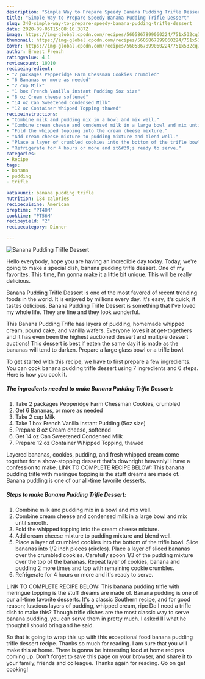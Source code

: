 ```yaml
---
description: "Simple Way to Prepare Speedy Banana Pudding Trifle Dessert"
title: "Simple Way to Prepare Speedy Banana Pudding Trifle Dessert"
slug: 340-simple-way-to-prepare-speedy-banana-pudding-trifle-dessert
date: 2020-09-05T15:08:16.387Z
image: https://img-global.cpcdn.com/recipes/5605867899060224/751x532cq70/banana-pudding-trifle-dessert-recipe-main-photo.jpg
thumbnail: https://img-global.cpcdn.com/recipes/5605867899060224/751x532cq70/banana-pudding-trifle-dessert-recipe-main-photo.jpg
cover: https://img-global.cpcdn.com/recipes/5605867899060224/751x532cq70/banana-pudding-trifle-dessert-recipe-main-photo.jpg
author: Ernest French
ratingvalue: 4.1
reviewcount: 10910
recipeingredient:
- "2 packages Pepperidge Farm Chessman Cookies crumbled"
- "6 Bananas or more as needed"
- "2 cup Milk"
- "1 box French Vanilla instant Pudding 5oz size"
- "8 oz Cream cheese softened"
- "14 oz Can Sweetened Condensed Milk"
- "12 oz Container Whipped Topping thawed"
recipeinstructions:
- "Combine milk and pudding mix in a bowl and mix well."
- "Combine cream cheese and condensed milk in a large bowl and mix until smooth."
- "Fold the whipped topping into the cream cheese mixture."
- "Add cream cheese mixture to pudding mixture and blend well."
- "Place a layer of crumbled cookies into the bottom of the trifle bowl. Slice bananas into 1/2 inch pieces (circles). Place a layer of sliced bananas over the crumbled cookies. Carefully spoon 1/3 of the pudding mixture over the top of the bananas. Repeat layer of cookies, banana and pudding 2 more times and top with remaining cookie crumbles."
- "Refrigerate for 4 hours or more and it&#39;s ready to serve."
categories:
- Recipe
tags:
- banana
- pudding
- trifle

katakunci: banana pudding trifle 
nutrition: 184 calories
recipecuisine: American
preptime: "PT40M"
cooktime: "PT56M"
recipeyield: "2"
recipecategory: Dinner

---
```



![Banana Pudding Trifle Dessert](https://img-global.cpcdn.com/recipes/5605867899060224/751x532cq70/banana-pudding-trifle-dessert-recipe-main-photo.jpg)

Hello everybody, hope you are having an incredible day today. Today, we're going to make a special dish, banana pudding trifle dessert. One of my favorites. This time, I'm gonna make it a little bit unique. This will be really delicious.

Banana Pudding Trifle Dessert is one of the most favored of recent trending foods in the world. It is enjoyed by millions every day. It's easy, it's quick, it tastes delicious. Banana Pudding Trifle Dessert is something that I've loved my whole life. They are fine and they look wonderful.

This Banana Pudding Trifle has layers of pudding, homemade whipped cream, pound cake, and vanilla wafers. Everyone loves it at get-togethers and it has even been the highest auctioned dessert and multiple dessert auctions! This dessert is best if eaten the same day it is made as the bananas will tend to darken. Prepare a large glass bowl or a trifle bowl.


To get started with this recipe, we have to first prepare a few ingredients. You can cook banana pudding trifle dessert using 7 ingredients and 6 steps. Here is how you cook it.

<!--inarticleads1-->

##### The ingredients needed to make Banana Pudding Trifle Dessert:

1. Take 2 packages Pepperidge Farm Chessman Cookies, crumbled
1. Get 6 Bananas, or more as needed
1. Take 2 cup Milk
1. Take 1 box French Vanilla instant Pudding (5oz size)
1. Prepare 8 oz Cream cheese, softened
1. Get 14 oz Can Sweetened Condensed Milk
1. Prepare 12 oz Container Whipped Topping, thawed


Layered bananas, cookies, pudding, and fresh whipped cream come together for a show-stopping dessert that&#39;s downright heavenly! I have a confession to make. LINK TO COMPLETE RECIPE BELOW: This banana pudding trifle with meringue topping is the stuff dreams are made of. Banana pudding is one of our all-time favorite desserts. 

<!--inarticleads2-->

##### Steps to make Banana Pudding Trifle Dessert:

1. Combine milk and pudding mix in a bowl and mix well.
1. Combine cream cheese and condensed milk in a large bowl and mix until smooth.
1. Fold the whipped topping into the cream cheese mixture.
1. Add cream cheese mixture to pudding mixture and blend well.
1. Place a layer of crumbled cookies into the bottom of the trifle bowl. Slice bananas into 1/2 inch pieces (circles). Place a layer of sliced bananas over the crumbled cookies. Carefully spoon 1/3 of the pudding mixture over the top of the bananas. Repeat layer of cookies, banana and pudding 2 more times and top with remaining cookie crumbles.
1. Refrigerate for 4 hours or more and it&#39;s ready to serve.


LINK TO COMPLETE RECIPE BELOW: This banana pudding trifle with meringue topping is the stuff dreams are made of. Banana pudding is one of our all-time favorite desserts. It&#39;s a classic Southern recipe, and for good reason; luscious layers of pudding, whipped cream, ripe Do I need a trifle dish to make this? Though trifle dishes are the most classic way to serve banana pudding, you can serve them in pretty much. I asked III what he thought I should bring and he said. 

So that is going to wrap this up with this exceptional food banana pudding trifle dessert recipe. Thanks so much for reading. I am sure that you will make this at home. There is gonna be interesting food at home recipes coming up. Don't forget to save this page on your browser, and share it to your family, friends and colleague. Thanks again for reading. Go on get cooking!
